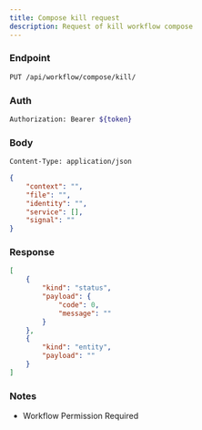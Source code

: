 ```yaml
---
title: Compose kill request
description: Request of kill workflow compose
---
```


### Endpoint

```bash
PUT /api/workflow/compose/kill/
```

### Auth

```bash
Authorization: Bearer ${token}
```

### Body

```bash
Content-Type: application/json
```

```json [Json]
{
    "context": "",
    "file": "",
    "identity": "",
    "service": [],
    "signal": ""
}
```

### Response

```json [Json]
[
    {
        "kind": "status",
        "payload": {
            "code": 0,
            "message": ""
        }
    },
    {
        "kind": "entity",
        "payload": ""
    }
]
```

### Notes

- Workflow Permission Required
